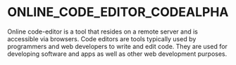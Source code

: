 # ONLINE_CODE_EDITOR_CODEALPHA
Online code-editor is a tool that resides on a remote server and is accessible via browsers. Code editors are tools typically used by programmers and web developers to write and edit code. They are used for developing software and apps as well as other web development purposes.
